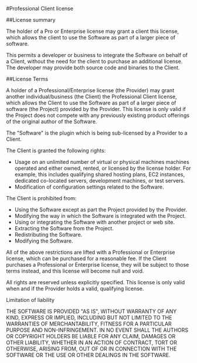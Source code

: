 #Professional Client license

##License summary

The holder of a Pro or Enterprise license may grant a client this license, which allows the client to use the Software as part of a larger piece of software.

This permits a developer or business to integrate the Software on behalf of a Client, without the need for the client to purchase an additional license. The developer may provide both source code and binaries to the Client.

##License Terms

A holder of a Professional/Enterprise license (the Provider) may grant another individual/business (the Client) the Professional Client license, which allows the Client to use the Software as part of a larger piece of software (the Project) provided by the Provider. This license is only valid if the Project does not compete with any previously existing product offerings of the original author of the Software.

The "Software" is the plugin which is being sub-licensed by a Provider to a Client.

The Client is granted the following rights:

 * Usage on an unlimited number of virtual or physical machines machines operated and either owned, rented, or licensed by the license holder. For example, this includes qualifying shared hosting plans, EC2 instances, dedicated co-located servers, development machines, or test servers.
 * Modification of configuration settings related to the Software.

The Client is prohibited from:

 * Using the Software except as part the Project provided by the Provider.
 * Modifying the way in which the Software is integrated with the Project.
 * Using or integrating the Software with another project or web site.
 * Extracting the Software from the Project.
 * Redistributing the Software.
 * Modifying the Software.

All of the above restrictions are lifted with a Professional or Enterprise license, which can be purchased for a reasonable fee.
If the Client purchases a Professional or Enterprise license, they will be subject to those terms instead, and this license will become null and void.

All rights are reserved unless explicitly specified. This license is only valid when and if the Provider holds a valid, qualifying license.

Limitation of liability

THE SOFTWARE IS PROVIDED "AS IS", WITHOUT WARRANTY OF ANY KIND, EXPRESS OR
IMPLIED, INCLUDING BUT NOT LIMITED TO THE WARRANTIES OF MERCHANTABILITY,
FITNESS FOR A PARTICULAR PURPOSE AND NON-INFRINGEMENT. IN NO EVENT SHALL THE
AUTHORS OR COPYRIGHT HOLDERS BE LIABLE FOR ANY CLAIM, DAMAGES OR OTHER
LIABILITY, WHETHER IN AN ACTION OF CONTRACT, TORT OR OTHERWISE, ARISING FROM,
OUT OF OR IN CONNECTION WITH THE SOFTWARE OR THE USE OR OTHER DEALINGS IN
THE SOFTWARE.

[freedom]: /licenses/freedom  "Resizer Freedom License"
[trial]: /licenses/trial  "Resizer Trial License"
[pro]: /licenses/pro  "Resizer Professional License"
[proclient]: /licenses/proclient  "Resizer Professional Client License"
[enterprise]: /licenses/enterprise  "Resizer Enterprise License"